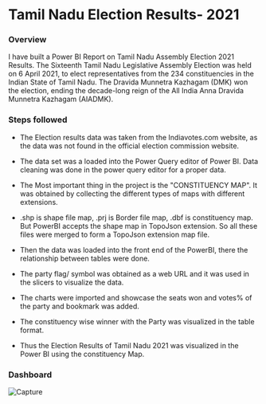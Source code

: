 # Tamil Nadu Election Results- 2021

### Overview
I have built a Power BI Report on Tamil Nadu Assembly Election 2021 Results. The Sixteenth Tamil Nadu Legislative Assembly Election was held on 6 April 2021, to elect representatives from the 234 constituencies in the Indian State of Tamil Nadu. The Dravida Munnetra Kazhagam (DMK) won the election, ending the decade-long reign of the All India Anna Dravida Munnetra Kazhagam (AIADMK). 

### Steps followed

* The Election results data was taken from the Indiavotes.com website, as the data was not found in the official election commission website.

* The data set was a loaded into the Power Query editor of Power BI. Data cleaning was done in the power query editor for a proper data.

* The Most important thing in the project is the "CONSTITUENCY MAP". It was obtained by collecting the different types of maps with different extensions.

* .shp is shape file map, .prj is Border file map, .dbf is constituency map. But PowerBI accepts the shape map in TopoJson extension. So all these files were merged to form a TopoJson extension map file.

* Then the data was loaded into the front end of the PowerBI, there the relationship between tables were done.

* The party flag/ symbol was obtained as a web URL and it was used in the slicers to visualize the data.

* The charts were imported and showcase the seats won and votes% of the party and bookmark was added.

* The constituency wise winner with the Party was visualized in the table format.

* Thus the Election Results of Tamil Nadu 2021 was visualized in the Power BI using the constituency Map.

  
### Dashboard
![Capture](https://github.com/Balaji-Amaranathan/TamilNadu-Election-Results-2021/assets/165944320/d3688371-7aeb-4c70-901a-227243768c62)
